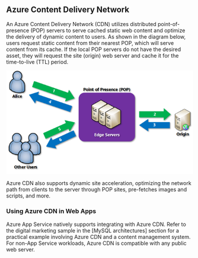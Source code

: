 ## Azure Content Delivery Network

An Azure Content Delivery Network (CDN) utilizes distributed point-of-presence (POP) servers to serve cached static web content and optimize the delivery of dynamic content to users. As shown in the diagram below, users request static content from their nearest POP, which will serve content from its cache. If the local POP servers do not have the desired asset, they will request the site (origin) web server and cache it for the time-to-live (TTL) period.

![This image demonstrates how Azure CDN POPs optimize content delivery.](./media/cdn-overview.png "Azure CDN POP static content delivery")

Azure CDN also supports dynamic site acceleration, optimizing the network path from clients to the server through POP sites, pre-fetches images and scripts, and more.

### Using Azure CDN in Web Apps

Azure App Service natively supports integrating with Azure CDN. Refer to the digital marketing sample in the [MySQL architectures] section for a practical example involving Azure CDN and a content management system. For non-App Service workloads, Azure CDN is compatible with any public web server.
